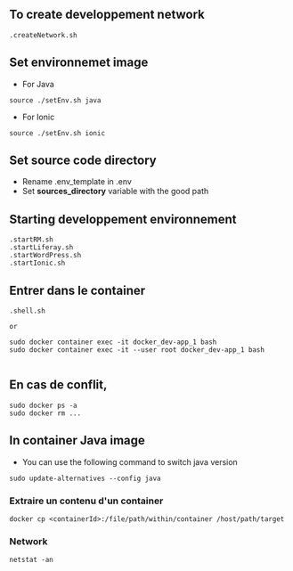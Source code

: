 
## To create developpement network
```
.createNetwork.sh
```

## Set environnemet image

+ For Java
```
source ./setEnv.sh java
```

+ For Ionic
```
source ./setEnv.sh ionic
```

## Set source code directory

+ Rename .env_template in .env
+ Set **sources_directory** variable with the good path


## Starting developpement environnement

```
.startRM.sh
.startLiferay.sh
.startWordPress.sh
.startIonic.sh
```



## Entrer dans le container

```
.shell.sh

or 

sudo docker container exec -it docker_dev-app_1 bash
sudo docker container exec -it --user root docker_dev-app_1 bash


```



## En cas de conflit,

```
sudo docker ps -a
sudo docker rm ...
```

## In container Java image
- You can use the following command to switch java version
```
sudo update-alternatives --config java
```


### Extraire un contenu d'un container
```
docker cp <containerId>:/file/path/within/container /host/path/target
```


### Network
```
netstat -an
```
